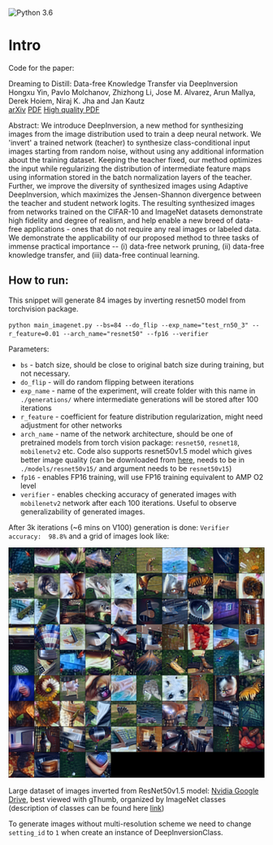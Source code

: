 ![Python 3.6](https://img.shields.io/badge/python-3.6-green.svg)

# Intro

Code for the paper:

Dreaming to Distill: Data-free Knowledge Transfer via DeepInversion<br>
Hongxu Yin, Pavlo Molchanov, Zhizhong Li, Jose M. Alvarez, Arun Mallya, Derek Hoiem, Niraj K. Jha and Jan Kautz<br>
[arXiv](https://arxiv.org/abs/1912.08795) [PDF](https://arxiv.org/pdf/1912.08795.pdf) [High quality PDF](https://drive.google.com/open?id=1Qgl18wbYmgcSdRdscqZeMCBqS1MFwgw7)

Abstract: We introduce DeepInversion, a new method for synthesizing images from the image distribution used to train a deep neural network. We 'invert' a trained network (teacher) to synthesize class-conditional input images starting from random noise, without using any additional information about the training dataset. Keeping the teacher fixed, our method optimizes the input while regularizing the distribution of intermediate feature maps using information stored in the batch normalization layers of the teacher. Further, we improve the diversity of synthesized images using Adaptive DeepInversion, which maximizes the Jensen-Shannon divergence between the teacher and student network logits. The resulting synthesized images from networks trained on the CIFAR-10 and ImageNet datasets demonstrate high fidelity and degree of realism, and help enable a new breed of data-free applications - ones that do not require any real images or labeled data. We demonstrate the applicability of our proposed method to three tasks of immense practical importance -- (i) data-free network pruning, (ii) data-free knowledge transfer, and (iii) data-free continual learning.

## How to run:
This snippet will generate 84 images by inverting resnet50 model from torchvision package.

`python main_imagenet.py --bs=84 --do_flip --exp_name="test_rn50_3" --r_feature=0.01 --arch_name="resnet50" --fp16 --verifier`

Parameters:

- `bs` - batch size, should be close to original batch size during training, but not necessary.
- `do_flip` - will do random flipping between iterations
- `exp_name` - name of the experiment, will create folder with this name in `./generations/` where intermediate generations will be stored after 100 iterations
- `r_feature` - coefficient for feature distribution regularization, might need adjustment for other networks
- `arch_name` - name of the network architecture, should be one of pretrained models from torch vision package: `resnet50`, `resnet18`, `mobilenetv2` etc. Code also supports resnet50v1.5 model which gives better image quality (can be downloaded from [here](https://drive.google.com/open?id=1zTHgCSbapEBYY_XCa-SRSPR0Jl8wkxJC), needs to be in `./models/resnet50v15/` and argument needs to be `resnet50v15`)
- `fp16` - enables FP16 training, will use FP16 training equivalent to AMP O2 level
- `verifier` - enables checking accuracy of generated images with `mobilenetv2` network after each 100 iterations. Useful to observe generalizability of generated images.

After 3k iterations (~6 mins on V100) generation is done: `Verifier accuracy:  98.8%` and a grid of images look like:

![Generated grid of images](images/resnet50.png "ResNet50 Inverted images")

Large dataset of images inverted from ResNet50v1.5 model: [Nvidia Google Drive](https://drive.google.com/open?id=1AXCW6_E_Qtr5qyb9jygGaLub13gQo10c), best viewed with gThumb, organized by ImageNet classes (description of classes can be found here [link](https://gist.github.com/yrevar/942d3a0ac09ec9e5eb3a))

To generate images without multi-resolution scheme we need to change `setting_id` to `1` when create an instance of DeepInversionClass. 
